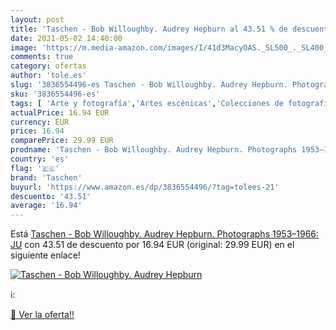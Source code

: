 ```yaml
---
layout: post
title: 'Taschen - Bob Willoughby. Audrey Hepburn al 43.51 % de descuento'
date: 2021-05-02 14:40:00
image: 'https://m.media-amazon.com/images/I/41d3MacyOAS._SL500_._SL400_.jpg'
comments: true
category: ofertas
author: 'tole.es'
slug: '3836554496-es Taschen - Bob Willoughby. Audrey Hepburn. Photographs...'
sku: '3836554496-es'
tags: [ 'Arte y fotografía','Artes escénicas','Colecciones de fotografía y exhibiciones','Directores individuales','Fotografía de celebridades','Fotografía y vídeo','Fotoperiodismo','Fotoperiodismo y ensayos','Fotógrafos individuales','Libros','Películas','Retrato fotográfico','taschen', ]
actualPrice: 16.94 EUR
currency: EUR
price: 16.94
comparePrice: 29.99 EUR
prodname: 'Taschen - Bob Willoughby. Audrey Hepburn. Photographs 1953–1966: JU'
country: 'es'
flag: '🇪🇸'
brand: 'Taschen'
buyurl: 'https://www.amazon.es/dp/3836554496/?tag=tolees-21'
descuento: '43.51'
average: '16.94'
---
```


Está [Taschen - Bob Willoughby. Audrey Hepburn. Photographs 1953–1966: JU](https://www.amazon.es/dp/3836554496/?tag=tolees-21) con 43.51 de descuento por 16.94 EUR (original: 29.99 EUR) en el siguiente enlace!

[![Taschen - Bob Willoughby. Audrey Hepburn](https://m.media-amazon.com/images/I/41d3MacyOAS._SL500_._SL400_.jpg)](https://www.amazon.es/dp/3836554496/?tag=tolees-21)

ℹ️:


[🛒 Ver la oferta!!](https://www.amazon.es/dp/3836554496/?tag=tolees-21)
